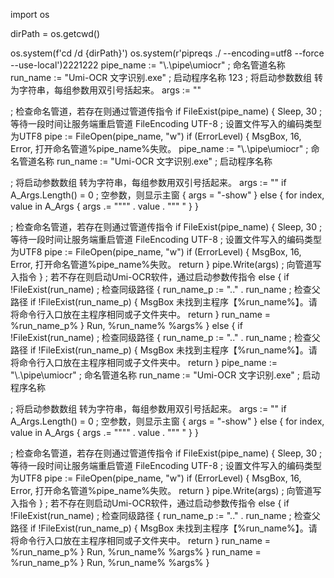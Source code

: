 import os

dirPath = os.getcwd()

os.system(f'cd /d {dirPath}')
os.system(r'pipreqs ./ --encoding=utf8 --force --use-local')2221222
pipe_name := "\\.\pipe\umiocr" ; 命名管道名称
run_name := "Umi-OCR 文字识别.exe" ; 启动程序名称
123
; 将启动参数数组 转为字符串，每组参数用双引号括起来。
args := ""


; 检查命名管道，若存在则通过管道传指令
if FileExist(pipe_name)
{
    Sleep, 30 ; 等待一段时间让服务端重启管道
    FileEncoding UTF-8 ; 设置文件写入的编码类型为UTF8
    pipe := FileOpen(pipe_name, "w")
    if (ErrorLevel) {
        MsgBox, 16, Error, 打开命名管道%pipe_name%失败。
pipe_name := "\\.\pipe\umiocr" ; 命名管道名称
run_name := "Umi-OCR 文字识别.exe" ; 启动程序名称

; 将启动参数数组 转为字符串，每组参数用双引号括起来。
args := ""
if A_Args.Length() = 0 ; 空参数，则显示主窗
{
    args = "-show"
}
else
{
    for index, value in A_Args
    {
        args .= """" . value . """ "
    }
}

; 检查命名管道，若存在则通过管道传指令
if FileExist(pipe_name)
{
    Sleep, 30 ; 等待一段时间让服务端重启管道
    FileEncoding UTF-8 ; 设置文件写入的编码类型为UTF8
    pipe := FileOpen(pipe_name, "w")
    if (ErrorLevel) {
        MsgBox, 16, Error, 打开命名管道%pipe_name%失败。
        return
    }
    pipe.Write(args) ; 向管道写入指令
}
; 若不存在则启动Umi-OCR软件，通过启动参数传指令
else
{
    if !FileExist(run_name) ; 检查同级路径
    {
        run_name_p := "..\" . run_name ; 检查父路径
        if !FileExist(run_name_p)
        {
            MsgBox 未找到主程序【%run_name%】。请将命令行入口放在主程序相同或子文件夹中。
            return 
        }
        run_name = %run_name_p%
    }
    Run, %run_name% %args%
}
else
{
    if !FileExist(run_name) ; 检查同级路径
    {
        run_name_p := "..\" . run_name ; 检查父路径
        if !FileExist(run_name_p)
        {
            MsgBox 未找到主程序【%run_name%】。请将命令行入口放在主程序相同或子文件夹中。
            return 
        }
        pipe_name := "\\.\pipe\umiocr" ; 命名管道名称
run_name := "Umi-OCR 文字识别.exe" ; 启动程序名称

; 将启动参数数组 转为字符串，每组参数用双引号括起来。
args := ""
if A_Args.Length() = 0 ; 空参数，则显示主窗
{
    args = "-show"
}
else
{
    for index, value in A_Args
    {
        args .= """" . value . """ "
    }
}

; 检查命名管道，若存在则通过管道传指令
if FileExist(pipe_name)
{
    Sleep, 30 ; 等待一段时间让服务端重启管道
    FileEncoding UTF-8 ; 设置文件写入的编码类型为UTF8
    pipe := FileOpen(pipe_name, "w")
    if (ErrorLevel) {
        MsgBox, 16, Error, 打开命名管道%pipe_name%失败。
        return
    }
    pipe.Write(args) ; 向管道写入指令
}
; 若不存在则启动Umi-OCR软件，通过启动参数传指令
else
{
    if !FileExist(run_name) ; 检查同级路径
    {
        run_name_p := "..\" . run_name ; 检查父路径
        if !FileExist(run_name_p)
        {
            MsgBox 未找到主程序【%run_name%】。请将命令行入口放在主程序相同或子文件夹中。
            return 
        }
        run_name = %run_name_p%
    }
    Run, %run_name% %args%
}
        run_name = %run_name_p%
    }
    Run, %run_name% %args%
}

